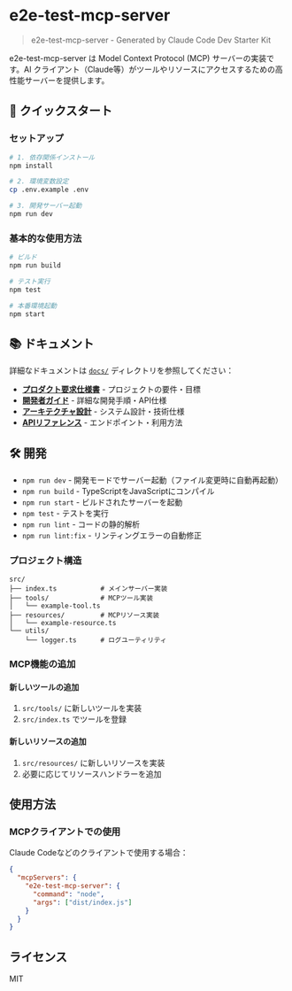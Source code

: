 # e2e-test-mcp-server

> e2e-test-mcp-server - Generated by Claude Code Dev Starter Kit

e2e-test-mcp-server は Model Context Protocol (MCP) サーバーの実装です。AI クライアント（Claude等）がツールやリソースにアクセスするための高性能サーバーを提供します。

## 🚀 クイックスタート

### セットアップ
```bash
# 1. 依存関係インストール
npm install

# 2. 環境変数設定
cp .env.example .env

# 3. 開発サーバー起動
npm run dev
```

### 基本的な使用方法
```bash
# ビルド
npm run build

# テスト実行
npm test

# 本番環境起動
npm start
```

## 📚 ドキュメント

詳細なドキュメントは [`docs/`](./docs/) ディレクトリを参照してください：

- **[プロダクト要求仕様書](./docs/PRD.md)** - プロジェクトの要件・目標
- **[開発者ガイド](./docs/README.md)** - 詳細な開発手順・API仕様
- **[アーキテクチャ設計](./docs/ARCHITECTURE.md)** - システム設計・技術仕様
- **[APIリファレンス](./docs/API.md)** - エンドポイント・利用方法

## 🛠️ 開発

- `npm run dev` - 開発モードでサーバー起動（ファイル変更時に自動再起動）
- `npm run build` - TypeScriptをJavaScriptにコンパイル
- `npm run start` - ビルドされたサーバーを起動
- `npm test` - テストを実行
- `npm run lint` - コードの静的解析
- `npm run lint:fix` - リンティングエラーの自動修正

### プロジェクト構造

```
src/
├── index.ts           # メインサーバー実装
├── tools/             # MCPツール実装
│   └── example-tool.ts
├── resources/         # MCPリソース実装
│   └── example-resource.ts
└── utils/
    └── logger.ts      # ログユーティリティ
```

### MCP機能の追加

#### 新しいツールの追加
1. `src/tools/` に新しいツールを実装
2. `src/index.ts` でツールを登録

#### 新しいリソースの追加
1. `src/resources/` に新しいリソースを実装
2. 必要に応じてリソースハンドラーを追加

## 使用方法

### MCPクライアントでの使用

Claude Codeなどのクライアントで使用する場合：

```json
{
  "mcpServers": {
    "e2e-test-mcp-server": {
      "command": "node",
      "args": ["dist/index.js"]
    }
  }
}
```

## ライセンス

MIT